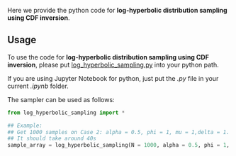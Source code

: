 Here we provide the python code for **log-hyperbolic distribution sampling using CDF inversion**. 

## Usage
To use the code for **log-hyperbolic distribution sampling using CDF inversion**, please put [log_hyperbolic_sampling.py](https://github.com/lijingwang/GEOLSCI-240-ENERGY-240/blob/master/hw1/log_hyperbolic_sampling.py) into your python path. 

If you are using Jupyter Notebook for python, just put the *.py* file in your current *.ipynb* folder. 

The sampler can be used as follows:  
```python
from log_hyperbolic_sampling import *

## Example: 
## Get 1000 samples on Case 2: alpha = 0.5, phi = 1, mu = 1,delta = 1. 
## It should take around 40s
sample_array = log_hyperbolic_sampling(N = 1000, alpha = 0.5, phi = 1, mu = 1,delta = 1)
```
